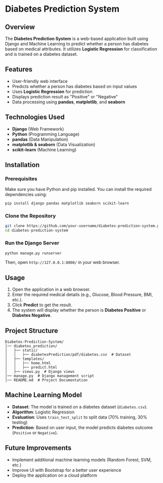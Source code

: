 # Diabetes Prediction System

## Overview
The **Diabetes Prediction System** is a web-based application built using Django and Machine Learning to predict whether a person has diabetes based on medical attributes. It utilizes **Logistic Regression** for classification and is trained on a diabetes dataset.

## Features
- User-friendly web interface
- Predicts whether a person has diabetes based on input values
- Uses **Logistic Regression** for prediction
- Displays prediction result as "Positive" or "Negative"
- Data processing using **pandas**, **matplotlib**, and **seaborn**

## Technologies Used
- **Django** (Web Framework)
- **Python** (Programming Language)
- **pandas** (Data Manipulation)
- **matplotlib & seaborn** (Data Visualization)
- **scikit-learn** (Machine Learning)

## Installation
### Prerequisites
Make sure you have Python and pip installed. You can install the required dependencies using:
```bash
pip install django pandas matplotlib seaborn scikit-learn
```

### Clone the Repository
```bash
git clone https://github.com/your-username/diabetes-prediction-system.git
cd diabetes-prediction-system
```

### Run the Django Server
```bash
python manage.py runserver
```
Then, open `http://127.0.0.1:8000/` in your web browser.

## Usage
1. Open the application in a web browser.
2. Enter the required medical details (e.g., Glucose, Blood Pressure, BMI, etc.).
3. Click **Predict** to get the result.
4. The system will display whether the person is **Diabetes Positive** or **Diabetes Negative**.

## Project Structure
```
Diabetes-Prediction-System/
│── diabetes_prediction/
│   ├── static/
│   │   ├── diabetesPrediction/pdf/diabetes.csv  # Dataset
│   ├── templates/
│   │   ├── home.html
│   │   ├── predict.html
│   ├── views.py  # Django views
│── manage.py  # Django management script
│── README.md  # Project Documentation
```

## Machine Learning Model
- **Dataset**: The model is trained on a diabetes dataset (`diabetes.csv`).
- **Algorithm**: Logistic Regression
- **Evaluation**: Uses `train_test_split` to split data (70% training, 30% testing)
- **Prediction**: Based on user input, the model predicts diabetes outcome (`Positive` or `Negative`).

## Future Improvements
- Implement additional machine learning models (Random Forest, SVM, etc.)
- Improve UI with Bootstrap for a better user experience
- Deploy the application on a cloud platform


